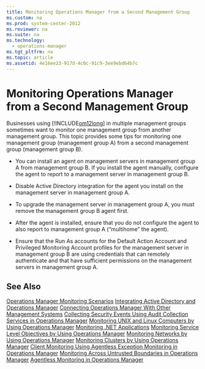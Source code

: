 ```yaml
---
title: Monitoring Operations Manager from a Second Management Group
ms.custom: na
ms.prod: system-center-2012
ms.reviewer: na
ms.suite: na
ms.technology: 
  - operations-manager
ms.tgt_pltfrm: na
ms.topic: article
ms.assetid: 4e16ee23-917d-4c0c-91c9-3ee9ebd64b7c
---
```

# Monitoring Operations Manager from a Second Management Group
Businesses using [!INCLUDE[om12long](Token/om12long_md.md)] in multiple management groups sometimes want to monitor one management group from another management group. This topic provides some tips for monitoring one management group \(management group A\) from a second management group \(management group B\).

-   You can install an agent on management servers in management group A from management group B. If you install the agent manually, configure the agent to report to a management server in management group B.

-   Disable Active Directory integration for the agent you install on the management server in management group A.

-   To upgrade the management server in management group A, you must remove the management group B agent first.

-   After the agent is installed, ensure that you do not configure the agent to also report to management group A \(“multihome” the agent\).

-   Ensure that the Run As accounts for the Default Action Account and Privileged Monitoring Account profiles for the management server in management group B are using credentials that can remotely authenticate and that have sufficient permissions on the management servers in management group A.

## See Also
[Operations Manager Monitoring Scenarios](Operations-Manager-Monitoring-Scenarios.md)
[Integrating Active Directory and Operations Manager](Integrating-Active-Directory-and-Operations-Manager.md)
[Connecting Operations Manager With Other Management Systems](Connecting-Operations-Manager-With-Other-Management-Systems.md)
[Collecting Security Events Using Audit Collection Services in Operations Manager](Collecting-Security-Events-Using-Audit-Collection-Services-in-Operations-Manager.md)
[Monitoring UNIX and Linux Computers by Using Operations Manager](Monitoring-UNIX-and-Linux-Computers-by-Using-Operations-Manager.md)
[Monitoring .NET Applications](Monitoring-.NET-Applications.md)
[Monitoring Service Level Objectives by Using Operations Manager](Monitoring-Service-Level-Objectives-by-Using-Operations-Manager.md)
[Monitoring Networks by Using Operations Manager](Monitoring-Networks-by-Using-Operations-Manager.md)
[Monitoring Clusters by Using Operations Manager](Monitoring-Clusters-by-Using-Operations-Manager.md)
[Client Monitoring Using Agentless Exception Monitoring in Operations Manager](Client-Monitoring-Using-Agentless-Exception-Monitoring-in-Operations-Manager.md)
[Monitoring Across Untrusted Boundaries in Operations Manager](Monitoring-Across-Untrusted-Boundaries-in-Operations-Manager.md)
[Agentless Monitoring in Operations Manager](Agentless-Monitoring-in-Operations-Manager.md)


